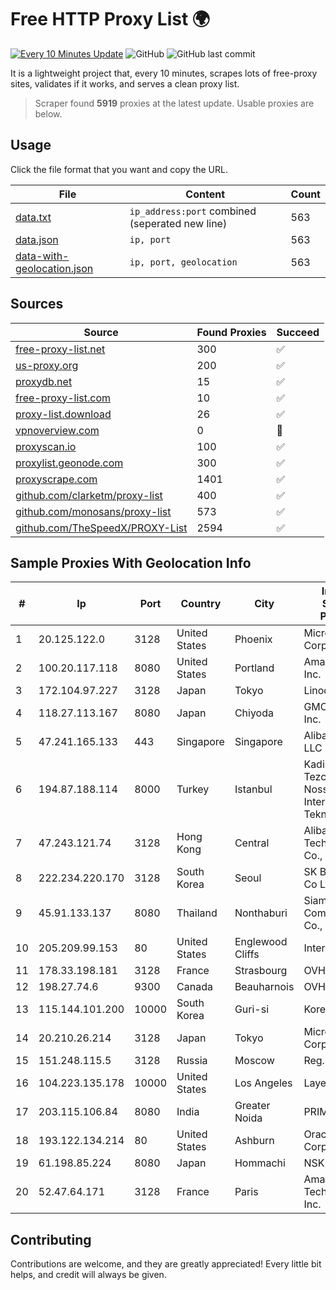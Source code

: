 
# Free HTTP Proxy List 🌍

[![Every 10 Minutes Update](https://github.com/mertguvencli/http-proxy-list/actions/workflows/main.yml/badge.svg?branch=main)](https://github.com/mertguvencli/http-proxy-list/actions/workflows/main.yml)
![GitHub](https://img.shields.io/github/license/mertguvencli/http-proxy-list)
![GitHub last commit](https://img.shields.io/github/last-commit/mertguvencli/http-proxy-list)

It is a lightweight project that, every 10 minutes, scrapes lots of free-proxy sites, validates if it works, and serves a clean proxy list.


> Scraper found **5919** proxies at the latest update. Usable proxies are below.

## Usage

Click the file format that you want and copy the URL.


|File|Content|Count|
|----|-------|-----|
|[data.txt](https://raw.githubusercontent.com/mertguvencli/http-proxy-list/main/proxy-list/data.txt)|`ip_address:port` combined (seperated new line)|563|
|[data.json](https://raw.githubusercontent.com/mertguvencli/http-proxy-list/main/proxy-list/data.json)|`ip, port`|563|
|[data-with-geolocation.json](https://raw.githubusercontent.com/mertguvencli/http-proxy-list/main/proxy-list/data-with-geolocation.json)|`ip, port, geolocation`|563|

## Sources

|Source|Found Proxies|Succeed|
|------|-------------|-------|
|[free-proxy-list.net](https://free-proxy-list.net)|300|✅|
|[us-proxy.org](https://www.us-proxy.org)|200|✅|
|[proxydb.net](http://proxydb.net)|15|✅|
|[free-proxy-list.com](https://free-proxy-list.com/?page=&port=&type%5B%5D=http&type%5B%5D=https&up_time=0&search=Search)|10|✅|
|[proxy-list.download](https://www.proxy-list.download/HTTP)|26|✅|
|[vpnoverview.com](https://vpnoverview.com/privacy/anonymous-browsing/free-proxy-servers)|0|🚫|
|[proxyscan.io](https://www.proxyscan.io)|100|✅|
|[proxylist.geonode.com](https://proxylist.geonode.com/api/proxy-list?limit=300&page=1&sort_by=lastChecked&sort_type=desc&protocols=http,https)|300|✅|
|[proxyscrape.com](https://api.proxyscrape.com/v2/?request=displayproxies&protocol=http&timeout=10000&country=all&ssl=all&anonymity=all)|1401|✅|
|[github.com/clarketm/proxy-list](https://raw.githubusercontent.com/clarketm/proxy-list/master/proxy-list-raw.txt)|400|✅|
|[github.com/monosans/proxy-list](https://raw.githubusercontent.com/monosans/proxy-list/main/proxies/http.txt)|573|✅|
|[github.com/TheSpeedX/PROXY-List](https://raw.githubusercontent.com/TheSpeedX/PROXY-List/master/http.txt)|2594|✅|


## Sample Proxies With Geolocation Info

|#|Ip|Port|Country|City|Internet Service Provider|
|-|--|----|-------|----|-------------------------|
|1|20.125.122.0|3128|United States|Phoenix|Microsoft Corporation|
|2|100.20.117.118|8080|United States|Portland|Amazon.com, Inc.|
|3|172.104.97.227|3128|Japan|Tokyo|Linode, LLC|
|4|118.27.113.167|8080|Japan|Chiyoda|GMO Internet, Inc.|
|5|47.241.165.133|443|Singapore|Singapore|Alibaba.com LLC|
|6|194.87.188.114|8000|Turkey|Istanbul|Kadir Huseyin Tezcan Nosspeed Internet Teknolojileri|
|7|47.243.121.74|3128|Hong Kong|Central|Alibaba (US) Technology Co., Ltd.|
|8|222.234.220.170|3128|South Korea|Seoul|SK Broadband Co Ltd|
|9|45.91.133.137|8080|Thailand|Nonthaburi|Siamdata Communication Co., ltd.|
|10|205.209.99.153|80|United States|Englewood Cliffs|Interserver, Inc|
|11|178.33.198.181|3128|France|Strasbourg|OVH SAS|
|12|198.27.74.6|9300|Canada|Beauharnois|OVH SAS|
|13|115.144.101.200|10000|South Korea|Guri-si|Korea Telecom|
|14|20.210.26.214|3128|Japan|Tokyo|Microsoft Corporation|
|15|151.248.115.5|3128|Russia|Moscow|Reg.Ru|
|16|104.223.135.178|10000|United States|Los Angeles|LayerHost|
|17|203.115.106.84|8080|India|Greater Noida|PRIMENET|
|18|193.122.134.214|80|United States|Ashburn|Oracle Corporation|
|19|61.198.85.224|8080|Japan|Hommachi|NSK Co., Ltd.|
|20|52.47.64.171|3128|France|Paris|Amazon Technologies Inc.|



## Contributing

Contributions are welcome, and they are greatly appreciated! Every
little bit helps, and credit will always be given.

